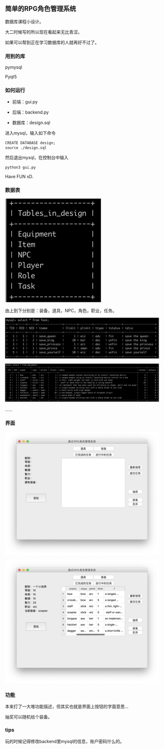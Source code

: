 ## 简单的RPG角色管理系统 

数据库课程小设计。

大二时候写的所以现在看起来无比青涩。

如果可以帮到正在学习数据库的人就再好不过了。

### 用到的库

pymysql

Pyqt5

### 如何运行

- 前端：gui.py

- 后端：backend.py

- 数据库：design.sql

进入mysql，输入如下命令

```mysql
CREATE DATABASE design;
source ./design.sql
```

然后退出mysql，在控制台中输入

```shell
python3 gui.py
```

Have FUN xD.



### 数据表

![image-20210605105140464](./imgs/1.png)

由上到下分别是：装备，道具，NPC，角色，职业，任务。

![image-20210605111437213](./imgs/2.png)

![image-20210605111454192](./imgs/3.png)

……

### 界面

![image-20210605105731658](./imgs/4.png)

![image-20210605105848740](./imgs/5.png)

### 功能

本来打了一大堆功能描述，但其实也就是界面上按钮的字面意思...

抽奖可以随机给个装备。

### tips

玩的时候记得修改backend里mysql的信息，账户密码什么的。